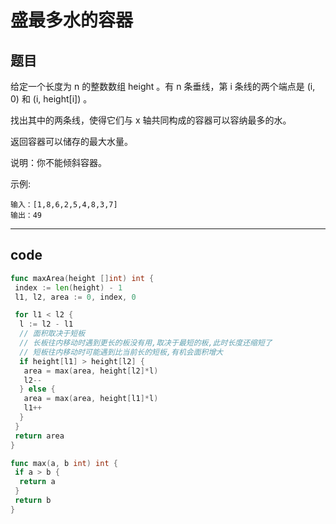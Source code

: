 # 盛最多水的容器

## 题目

给定一个长度为 n 的整数数组 height 。有 n 条垂线，第 i 条线的两个端点是 (i, 0) 和 (i, height[i]) 。

找出其中的两条线，使得它们与 x 轴共同构成的容器可以容纳最多的水。

返回容器可以储存的最大水量。

说明：你不能倾斜容器。

示例:

```text
输入：[1,8,6,2,5,4,8,3,7]
输出：49 
```

---

## code

```go
func maxArea(height []int) int {
 index := len(height) - 1
 l1, l2, area := 0, index, 0

 for l1 < l2 {
  l := l2 - l1
  // 面积取决于短板
  // 长板往内移动时遇到更长的板没有用,取决于最短的板,此时长度还缩短了
  // 短板往内移动时可能遇到比当前长的短板,有机会面积增大
  if height[l1] > height[l2] {
   area = max(area, height[l2]*l)
   l2--
  } else {
   area = max(area, height[l1]*l)
   l1++
  }
 }
 return area
}

func max(a, b int) int {
 if a > b {
  return a
 }
 return b
}

```
